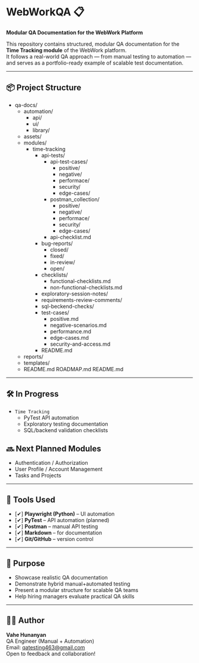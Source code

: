 # WebWorkQA 📋

**Modular QA Documentation for the WebWork Platform**

This repository contains structured, modular QA documentation for the **Time Tracking module** of the WebWork platform.  
It follows a real-world QA approach — from manual testing to automation — and serves as a portfolio-ready example of scalable test documentation.

---

## 📦 Project Structure

- qa-docs/
  - automation/
    - api/
    - ui/
    - library/
  - assets/
  - modules/
    - time-tracking
      - api-tests/
        - api-test-cases/
          - positive/
          - negative/
          - performace/
          - security/
          - edge-cases/
        - postman_collection/
          - positive/
          - negative/
          - performace/
          - security/
          - edge-cases/
        - api-checklist.md
      - bug-reports/
        - closed/
        - fixed/
        - in-review/
        - open/
      - checklists/
        - functional-checklists.md
        - non-functional-checklists.md
      - exploratory-session-notes/
      - requirements-review-comments/
      - sql-beckend-checks/
      - test-cases/
        - positive.md
        - negative-scenarios.md
        - performance.md
        - edge-cases.md
        - security-and-access.md
      - README.md
  - reports/
  - templates/
  - README.md
ROADMAP.md
README.md

---

## 🛠️ In Progress
- `Time Tracking`
  - PyTest API automation
  - Exploratory testing documentation
  - SQL/backend validation checklists

## 🔜 Next Planned Modules

- Authentication / Authorization
- User Profile / Account Management
- Tasks and Projects

---

## 🧪 Tools Used

- [✔] **Playwright (Python)** – UI automation
- [✔] **PyTest** – API automation (planned)
- [✔] **Postman** – manual API testing
- [✔] **Markdown** – for documentation
- [✔] **Git/GitHub** – version control

---

## 🧭 Purpose

- Showcase realistic QA documentation
- Demonstrate hybrid manual+automated testing
- Present a modular structure for scalable QA teams
- Help hiring managers evaluate practical QA skills

---

## 👨‍💻 Author

**Vahe Hunanyan**  
QA Engineer (Manual + Automation)  
Email: qatesting463@gmail.com  
Open to feedback and collaboration!
